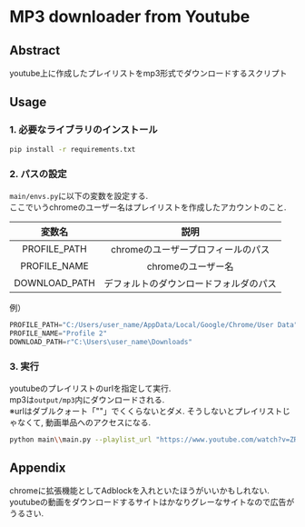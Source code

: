 # MP3 downloader from Youtube

## Abstract
youtube上に作成したプレイリストをmp3形式でダウンロードするスクリプト

## Usage

### 1. 必要なライブラリのインストール
~~~bash
pip install -r requirements.txt
~~~

### 2. パスの設定
`main/envs.py`に以下の変数を設定する.  
ここでいうchromeのユーザー名はプレイリストを作成したアカウントのこと.

|    変数名     |                  説明                  |
| :-----------: | :------------------------------------: |
| PROFILE_PATH  |   chromeのユーザープロフィールのパス   |
| PROFILE_NAME  |           chromeのユーザー名           |
| DOWNLOAD_PATH | デフォルトのダウンロードフォルダのパス |

例）
~~~python
PROFILE_PATH="C:/Users/user_name/AppData/Local/Google/Chrome/User Data"
PROFILE_NAME="Profile 2"
DOWNLOAD_PATH=r"C:\Users\user_name\Downloads"
~~~

### 3. 実行
youtubeのプレイリストのurlを指定して実行.  
mp3は`output/mp3`内にダウンロードされる.  
※urlはダブルクォート「""」でくくらないとダメ. そうしないとプレイリストじゃなくて, 動画単品へのアクセスになる.

~~~bash
python main\\main.py --playlist_url "https://www.youtube.com/watch?v=ZRtdQ81jPUQ&list=PLVA9oq_5voOzf_NNE26JWy5azAPSgzHPm"
~~~

## Appendix
chromeに拡張機能としてAdblockを入れといたほうがいいかもしれない.  
youtubeの動画をダウンロードするサイトはかなりグレーなサイトなので広告がうるさい.